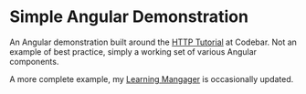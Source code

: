 # Simple Angular Demonstration

An Angular demonstration built around the [HTTP Tutorial](http://tutorials.codebar.io/js/lesson4/tutorial.html) at Codebar. Not an example of best practice, simply a working set of various Angular components.

A more complete example, my [Learning Mangager](https://github.com/mrjamesriley/learning-manager) is occasionally updated.
